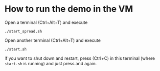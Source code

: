 # How to run the demo in the VM

Open a terminal (Ctrl+Alt+T) and execute
```
./start_spread.sh
```

Open another terminal (Ctrl+Alt+T) and execute
```
./start.sh
```

If you want to shut down and restart, press (Ctrl+C) in this terminal (where `start.sh` is running) and just press <Up Arrow> and <Enter> again.
